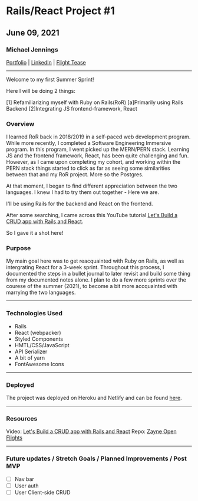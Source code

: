 # Rails/React Project #1

## June 09, 2021

### Michael Jennings

[Portfolio](https://miggymike.github.io/) | [LinkedIn](https://www.linkedin.com/in/mjennings6/) | [Flight Tease](http://you-tried-it.surge.sh/index.html)

---

Welcome to my first Summer Sprint!

Here I will be doing 2 things:

[1] Refamiliarizing myself with Ruby on Rails(RoR)
[a]Primarily using Rails Backend
[2]Integrating JS frontend-framework, React

### Overview

I learned RoR back in 2018/2019 in a self-paced web development program. While more recently, I completed a Software Engineering Immersive program. In this program, I went picked up the MERN/PERN stack. Learning JS and the frontend framework, React, has been quite challenging and fun. However, as I came upon completing my cohort, and working within the PERN stack things started to click as far as seeing some similarities between that and my RoR project. More so the Postgres.

At that moment, I began to find different appreciation between the two languages. I knew I had to try them out together - Here we are.

I'll be using Rails for the backend and React on the frontend.

After some searching, I came across this YouTube tutorial [Let's Build a CRUD app with Rails and React](https://www.youtube.com/watch?v=iqh9enFWHuY).

So I gave it a shot here!

### Purpose

My main goal here was to get reacquainted with Ruby on Rails, as well as intergrating React for a 3-week sprint. Throughout this process, I documented the steps in a bullet journal to later revisit and build some thing from my documented notes alone. I plan to do a few more sprints over the courese of the summer (2021), to become a bit more accquainted with marrying the two languages.

---

### Technologies Used

- Rails
- React (webpacker)
- Styled Components
- HMTL/CSS/JavaScript
- API Serializer
- A bit of yarn
- FontAwesome Icons

---

### Deployed

The project was deployed on Heroku and Netlify and can be found [here](link).

---

### Resources

Video: [Let's Build a CRUD app with Rails and React](https://www.youtube.com/watch?v=iqh9enFWHuY)
Repo: [Zayne Open Flights](https://github.com/zayneio/open-flights)

---

### Future updates / Stretch Goals / Planned Improvements / Post MVP

- [ ] Nav bar
- [ ] User auth
- [ ] User Client-side CRUD
